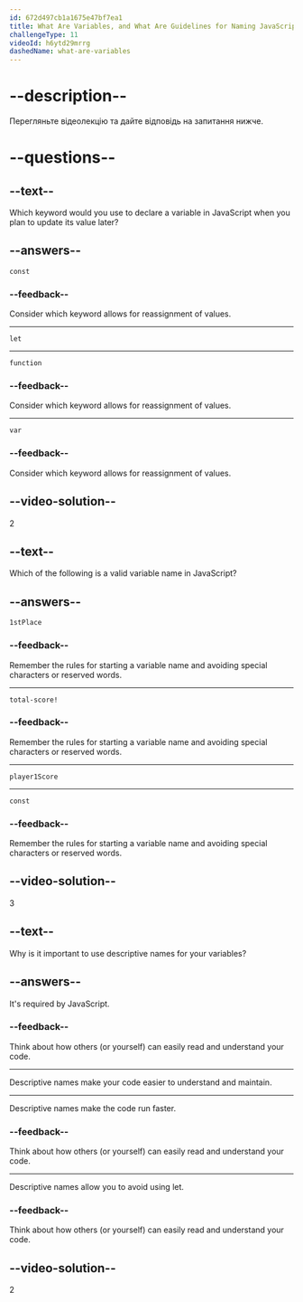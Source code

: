 ```yaml
---
id: 672d497cb1a1675e47bf7ea1
title: What Are Variables, and What Are Guidelines for Naming JavaScript Variables?
challengeType: 11
videoId: h6ytd29mrrg
dashedName: what-are-variables
---
```


# --description--

Перегляньте відеолекцію та дайте відповідь на запитання нижче.

# --questions--

## --text--

Which keyword would you use to declare a variable in JavaScript when you plan to update its value later?

## --answers--

`const`

### --feedback--

Consider which keyword allows for reassignment of values.

---

`let`

---

`function`

### --feedback--

Consider which keyword allows for reassignment of values.

---

`var`

### --feedback--

Consider which keyword allows for reassignment of values.

## --video-solution--

2

## --text--

Which of the following is a valid variable name in JavaScript?

## --answers--

`1stPlace`

### --feedback--

Remember the rules for starting a variable name and avoiding special characters or reserved words.

---

`total-score!`

### --feedback--

Remember the rules for starting a variable name and avoiding special characters or reserved words.

---

`player1Score`

---

`const`

### --feedback--

Remember the rules for starting a variable name and avoiding special characters or reserved words.

## --video-solution--

3

## --text--

Why is it important to use descriptive names for your variables?

## --answers--

It's required by JavaScript.

### --feedback--

Think about how others (or yourself) can easily read and understand your code.

---

Descriptive names make your code easier to understand and maintain.

---

Descriptive names make the code run faster.

### --feedback--

Think about how others (or yourself) can easily read and understand your code.

---

Descriptive names allow you to avoid using let.

### --feedback--

Think about how others (or yourself) can easily read and understand your code.

## --video-solution--

2
